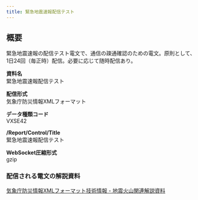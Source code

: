 ```yaml
---
title: 緊急地震速報配信テスト
---
```


## 概要
緊急地震速報の配信テスト電文で、通信の疎通確認のための電文。原則として、1日24回（毎正時）配信。必要に応じて随時配信あり。

**資料名** <br/>
 緊急地震速報配信テスト
 
**配信形式** <br/>
 気象庁防災情報XMLフォーマット

**データ種類コード** <br/>
 VXSE42
 
**/Report/Control/Title** <br/>
 緊急地震速報配信テスト

**WebSocket圧縮形式** <br/>
 gzip

### 配信される電文の解説資料
 [気象庁防災情報XMLフォーマット技術情報 - 地震火山関連解説資料](https://dmdata.jp/doc/jma/manual/0101-0183.pdf#page=111)
